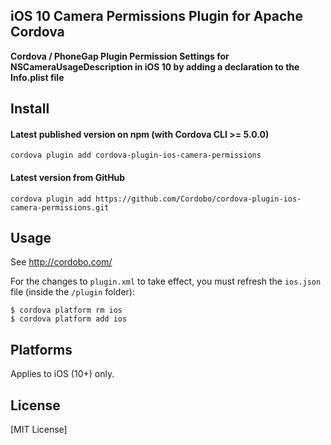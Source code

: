 ## iOS 10 Camera Permissions Plugin for Apache Cordova

**Cordova / PhoneGap Plugin Permission Settings for NSCameraUsageDescription in iOS 10 by adding a declaration to the Info.plist file**

## Install

#### Latest published version on npm (with Cordova CLI >= 5.0.0)

```
cordova plugin add cordova-plugin-ios-camera-permissions
```

#### Latest version from GitHub

```
cordova plugin add https://github.com/Cordobo/cordova-plugin-ios-camera-permissions.git
```

## Usage

See http://cordobo.com/

For the changes to `plugin.xml` to take effect, you must refresh the `ios.json` file (inside the `/plugin` folder):
```
$ cordova platform rm ios
$ cordova platform add ios
```

## Platforms

Applies to iOS (10+) only.

## License

[MIT License]
